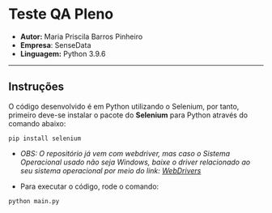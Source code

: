 # Teste QA Pleno

- **Autor:** Maria Priscila Barros Pinheiro
- **Empresa**: SenseData
- **Linguagem:** Python 3.9.6

----
## Instruções

O código desenvolvido é em Python utilizando o Selenium, por tanto, primeiro deve-se instalar o pacote do **Selenium** para Python através do comando abaixo:

```
pip install selenium
```

* *OBS: O repositório já vem com webdriver, mas caso o Sistema Operacional usado não seja Windows, baixe o driver relacionado ao seu sistema operacional por meio do link: [WebDrivers](https://selenium-python.readthedocs.io/installation.html#drivers)*

- Para executar o código, rode o comando:

```python
python main.py
```